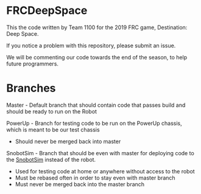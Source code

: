 # FRCDeepSpace
This the code written by Team 1100 for the 2019 FRC game, Destination: Deep Space.

If you notice a problem with this repository, please submit an issue.

We will be commenting our code towards the end of the season, to help future programmers.

# Branches

Master - Default branch that should contain code that passes build and should be ready to run on the Robot

PowerUp - Branch for testing code to be run on the PowerUp chassis, which is meant to be our test chassis
 - Should never be merged back into master

SnobotSim - Branch that should be even with master for deploying code to the [SnobotSim](https://github.com/pjreiniger/SnobotSim/wiki/Setting-Up-The-Simulator) instead of the robot.
 - Used for testing code at home or anywhere without access to the robot
 - Must be rebased often in order to stay even with master branch
 - Must never be merged back into the master branch
